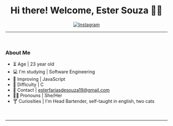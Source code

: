 <h1  align="center"> Hi there! Welcome, Ester Souza 🐈‍🍃 </h1>




<div align="center">

[![Instagram](https://img.shields.io/badge/Instagram-E4405F?style=for-the-badge&logo=instagram&logoColor=white)](https://www.instagram.com/estersouza99/)

</div>

<hr>
<br>

### About Me
- ⏳ Age | 23 year old 
- 💻 I'm studying | Software Engineering
- 🌱 Improving | JavaScript 
- 🌵 Difficulty | C
- 💌 Contact | esterfariasdesouza19@gmail.com
- 🏳️‍🌈 Pronouns | She/Her 
- 🍸 Curiosities | I'm Head Bartender, self-taught in english, two cats 

<br>
<hr>
